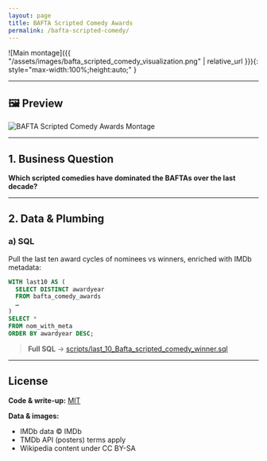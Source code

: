 ```yaml
---
layout: page
title: BAFTA Scripted Comedy Awards
permalink: /bafta-scripted-comedy/
---
```



![Main montage]({{ "/assets/images/bafta_scripted_comedy_visualization.png" | relative_url }}){: style="max-width:100%;height:auto;" }

---

## 🖼️ Preview

<picture>
  <!-- mobile for viewports up to 600px -->
  <source media="(max-width: 600px)" 
          srcset="{{ '/assets/images/bafta_mobile_scripted_comedy_winners_final.jpg' | relative_url }}">
  <!-- HD for anything larger -->
  <source media="(min-width: 601px)" 
          srcset="{{ '/assets/images/bafta_scripted_comedy_winner_visualization_high_resolution.png' | relative_url }}">
  <!-- fallback -->
  <img 
    src="{{ '/assets/images/bafta_scripted_comedy_winner_visualization_high_resolution.png' | relative_url }}"
    alt="BAFTA Scripted Comedy Awards Montage"
    style="max-width:100%; height:auto;" 
  />
</picture>


---

## 1. Business Question  
**Which scripted comedies have dominated the BAFTAs over the last decade?**  

---

## 2. Data & Plumbing  

### a) SQL  
Pull the last ten award cycles of nominees vs winners, enriched with IMDb metadata:
```sql
WITH last10 AS (
  SELECT DISTINCT awardyear
  FROM bafta_comedy_awards
  …
)
SELECT *
FROM nom_with_meta
ORDER BY awardyear DESC;
```         

> **Full SQL** → [scripts/last_10_Bafta_scripted_comedy_winner.sql](scripts/last_10_Bafta_scripted_comedy_winner.sql)
---

## License

**Code & write-up:** [MIT](LICENSE)

**Data & images:**  
- IMDb data © IMDb  
- TMDb API (posters) terms apply  
- Wikipedia content under CC BY-SA  



